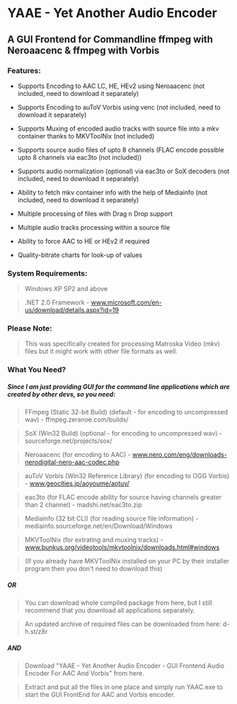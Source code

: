 # YAAE - Yet Another Audio Encoder

## A GUI Frontend for Commandline ffmpeg with Neroaacenc & ffmpeg with Vorbis

### Features:

* Supports Encoding to AAC LC, HE, HEv2 using Neroaacenc (not included, need to download it separately)

* Supports Encoding to auToV Vorbis using venc (not included, need to download it separately)

* Supports Muxing of encoded audio tracks with source file into a mkv container thanks to MKVToolNix (not included)

* Supports source audio files of upto 8 channels (FLAC encode possible upto 8 channels via eac3to (not included))

* Supports audio normalization (optional) via eac3to or SoX decoders (not included, need to download it separately)

* Ability to fetch mkv container info with the help of Mediainfo (not included, need to download it separately)

* Multiple processing of files with Drag n Drop support

* Multiple audio tracks processing within a source file

* Ability to force AAC to HE or HEv2 if required

* Quality-bitrate charts for look-up of values

### System Requirements:

> Windows XP SP2 and above

> .NET 2.0 Framework - www.microsoft.com/en-us/download/details.aspx?id=19

### Please Note:

> This was specifically created for processing Matroska Video (mkv) files but it might work with other file formats as well.

### What You Need?

##### Since I am just providing GUI for the command line applications which are created by other devs, so you need:

> FFmpeg (Static 32-bit Build) (default - for encoding to uncompressed wav) - ffmpeg.zeranoe.com/builds/

> SoX (Win32 Build) (optional - for encoding to uncompressed wav) - sourceforge.net/projects/sox/

> Neroaacenc (for encoding to AAC) - www.nero.com/eng/downloads-nerodigital-nero-aac-codec.php

> auToV Vorbis (Win32 Reference Library) (for encoding to OGG Vorbis) - www.geocities.jp/aoyoume/aotuv/

> eac3to (for FLAC encode ability for source having channels greater than 2 channel) - madshi.net/eac3to.zip

> Mediainfo (32 bit CLI) (for reading source file information) - mediainfo.sourceforge.net/en/Download/Windows

> MKVToolNix (for extrating and muxing tracks) - www.bunkus.org/videotools/mkvtoolnix/downloads.html#windows

> (If you already have MKVToolNix installed on your PC by their installer program then you don't need to download this)

##### OR

> You can download whole compiled package from here, but I still recommend that you download all applications separately.

> An updated archive of required files can be downloaded from here: d-h.st/z8r

##### AND

> Download "YAAE - Yet Another Audio Encoder - GUI Frontend Audio Encoder For AAC And Vorbis" from here.

> Extract and put all the files in one place and simply run YAAC.exe to start the GUI FrontEnd for AAC and Vorbis encoder. 
